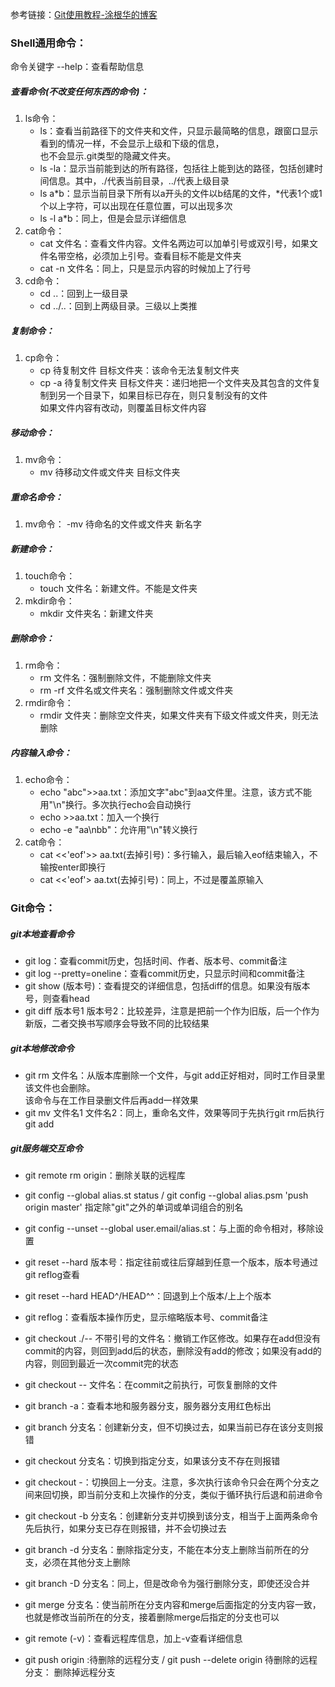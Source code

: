 参考链接：[Git使用教程-涂根华的博客](http://www.cnblogs.com/tugenhua0707/p/4050072.html)

### Shell通用命令：
命令关键字 --help：查看帮助信息
##### 查看命令(不改变任何东西的命令)：
1. ls命令：
    - ls：查看当前路径下的文件夹和文件，只显示最简略的信息，跟窗口显示看到的情况一样，不会显示上级和下级的信息，  
            也不会显示.git类型的隐藏文件夹。
    - ls -la：显示当前能到达的所有路径，包括往上能到达的路径，包括创建时间信息。其中，./代表当前目录，../代表上级目录
    - ls a*b：显示当前目录下所有以a开头的文件以b结尾的文件，*代表1个或1个以上字符，可以出现在任意位置，可以出现多次
    - ls -l a*b：同上，但是会显示详细信息
2. cat命令：
    - cat 文件名：查看文件内容。文件名两边可以加单引号或双引号，如果文件名带空格，必须加上引号。查看目标不能是文件夹
    - cat -n 文件名：同上，只是显示内容的时候加上了行号
3. cd命令：
    - cd ..：回到上一级目录
    - cd ../..：回到上两级目录。三级以上类推
    
##### 复制命令：
1. cp命令：
    - cp 待复制文件 目标文件夹：该命令无法复制文件夹
    - cp -a 待复制文件夹 目标文件夹：递归地把一个文件夹及其包含的文件复制到另一个目录下，如果目标已存在，则只复制没有的文件  
                                    如果文件内容有改动，则覆盖目标文件内容
                                    
##### 移动命令：
1. mv命令：
    - mv 待移动文件或文件夹 目标文件夹
    
##### 重命名命令：
1. mv命令：
    -mv 待命名的文件或文件夹 新名字
                                    
##### 新建命令：
1. touch命令：
    - touch 文件名：新建文件。不能是文件夹
2. mkdir命令：
    - mkdir 文件夹名：新建文件夹
                                    
##### 删除命令：
1. rm命令：
    - rm 文件名：强制删除文件，不能删除文件夹
    - rm -rf 文件名或文件夹名：强制删除文件或文件夹
2. rmdir命令：
    - rmdir 文件夹：删除空文件夹，如果文件夹有下级文件或文件夹，则无法删除
    
##### 内容输入命令：
1. echo命令：
    - echo "abc">>aa.txt：添加文字"abc"到aa文件里。注意，该方式不能用"\n"换行。多次执行echo会自动换行
    - echo >>aa.txt：加入一个换行
    - echo -e "aa\nbb"：允许用"\n"转义换行
2. cat命令：
    - cat <<'eof'>> aa.txt(去掉引号)：多行输入，最后输入eof结束输入，不输按enter即换行
    - cat <<'eof'> aa.txt(去掉引号)：同上，不过是覆盖原输入

### Git命令：
##### git本地查看命令
- git log：查看commit历史，包括时间、作者、版本号、commit备注
- git log --pretty=oneline：查看commit历史，只显示时间和commit备注
- git show (版本号)：查看提交的详细信息，包括diff的信息。如果没有版本号，则查看head
- git diff 版本号1 版本号2：比较差异，注意是把前一个作为旧版，后一个作为新版，二者交换书写顺序会导致不同的比较结果


##### git本地修改命令
- git rm 文件名：从版本库删除一个文件，与git add正好相对，同时工作目录里该文件也会删除。  
                该命令与在工作目录删文件后再add一样效果
- git mv 文件名1 文件名2：同上，重命名文件，效果等同于先执行git rm后执行git add


##### git服务端交互命令
- git remote rm origin：删除关联的远程库
- git config --global alias.st status / git config --global alias.psm 'push origin master' 指定除"git"之外的单词或单词组合的别名
- git config --unset --global user.email/alias.st：与上面的命令相对，移除设置

- git reset --hard 版本号：指定往前或往后穿越到任意一个版本，版本号通过git reflog查看
- git reset --hard HEAD^/HEAD^^：回退到上个版本/上上个版本
- git reflog：查看版本操作历史，显示缩略版本号、commit备注
- git checkout ./-- 不带引号的文件名：撤销工作区修改。如果存在add但没有commit的内容，则回到add后的状态，删除没有add的修改；如果没有add的内容，则回到最近一次commit完的状态
- git checkout -- 文件名：在commit之前执行，可恢复删除的文件
- git branch -a：查看本地和服务器分支，服务器分支用红色标出
- git branch 分支名：创建新分支，但不切换过去，如果当前已存在该分支则报错
- git checkout 分支名：切换到指定分支，如果该分支不存在则报错
- git checkout -：切换回上一分支。注意，多次执行该命令只会在两个分支之间来回切换，即当前分支和上次操作的分支，类似于循环执行后退和前进命令
- git checkout -b 分支名：创建新分支并切换到该分支，相当于上面两条命令先后执行，如果分支已存在则报错，并不会切换过去
- git branch -d 分支名：删除指定分支，不能在本分支上删除当前所在的分支，必须在其他分支上删除
- git branch -D 分支名：同上，但是改命令为强行删除分支，即使还没合并
- git merge 分支名：使当前所在分支内容和merge后面指定的分支内容一致，也就是修改当前所在的分支，接着删除merge后指定的分支也可以
- git remote (-v)：查看远程库信息，加上-v查看详细信息
- git push origin :待删除的远程分支 / git push --delete origin 待删除的远程分支： 删除掉远程分支
